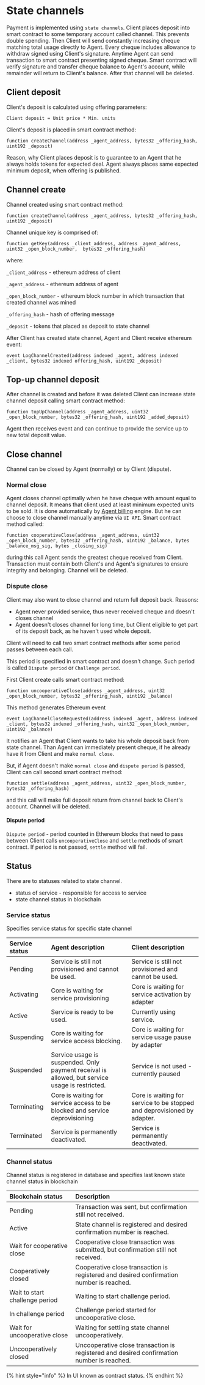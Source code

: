 # State channels

Payment is implemented using `state channels`. Client places deposit into smart contract to some temporary account called channel. This prevents double spending. Then Client will send constantly increasing cheque matching total usage directly to Agent. Every cheque includes allowance to withdraw signed using Client's signature. Anytime Agent can send transaction to smart contract presenting signed cheque. Smart contract will verify signature and transfer cheque balance to Agent's account, while remainder will return to Client's balance. After that channel will be deleted.

## Client deposit

Client's deposit is calculated using offering parameters:

```text
Client deposit = Unit price * Min. units
```

Client's deposit is placed in smart contract method:

```text
function createChannel(address _agent_address, bytes32 _offering_hash, uint192 _deposit)
```

Reason, why Client places deposit is to guarantee to an Agent that he always holds tokens for expected deal. Agent always places same expected minimum deposit, when offering is published.

## Channel create

Channel created using smart contract method:

```text
function createChannel(address _agent_address, bytes32 _offering_hash, uint192 _deposit)
```

Channel unique key is comprised of:

```text
function getKey(address _client_address, address _agent_address, uint32 _open_block_number,  bytes32 _offering_hash)
```

where:

`_client_address` - ethereum address of client

`_agent_address` - ethereum address of agent

`_open_block_number` - ethereum block number in which transaction that created channel was mined

`_offering_hash` - hash of offering message

`_deposit` - tokens that placed as deposit to state channel

After Client has created state channel, Agent and Client receive ethereum event:

```text
event LogChannelCreated(address indexed _agent, address indexed _client, bytes32 indexed offering_hash, uint192 _deposit)
```

## Top-up channel deposit

After channel is created and before it was deleted Client can increase state channel deposit calling smart contract method:

```text
function topUpChannel(address _agent_address, uint32 _open_block_number, bytes32 _offering_hash, uint192 _added_deposit)
```

Agent then receives event and can continue to provide the service up to new total deposit value. 

## Close channel

Channel can be closed by Agent \(normally\) or by Client \(dispute\).

### Normal close

Agent closes channel optimally when he have cheque with amount equal to channel deposit. It means that client used at least minimum expected units to be sold. It is done automatically by [Agent billing](agent_billing.md) engine. But he can choose to close channel manually anytime via `UI API`. Smart contract method called:

```text
function cooperativeClose(address _agent_address, uint32 _open_block_number, bytes32 _offering_hash, uint192 _balance, bytes _balance_msg_sig, bytes _closing_sig)
```

during this call Agent sends the greatest cheque received from Client. Transaction must contain both Client's and Agent's signatures to ensure integrity and belonging. Channel will be deleted.

### Dispute close

Client may also want to close channel and return full deposit back. Reasons:

* Agent never provided service, thus never received cheque and doesn't closes channel
* Agent doesn't closes channel for long time, but Client eligible to get part of its deposit back, as he haven't used whole deposit.

Client will need to call two smart contract methods after some period passes between each call.

This period is specified in smart contract and doesn't change. Such period is called `Dispute period` or `Challenge period`.

First Client create calls smart contract method: 

```text
function uncooperativeClose(address _agent_address, uint32 _open_block_number, bytes32 _offering_hash, uint192 _balance)
```

This method generates Ethereum event

```text
event LogChannelCloseRequested(address indexed _agent, address indexed _client, bytes32 indexed _offering_hash, uint32 _open_block_number, uint192 _balance)
```

It notifies an Agent that Client wants to take his whole deposit back from state channel. Than Agent can immediately present cheque, if he already have it from Client and make `normal close`.

But, if Agent doesn't make `normal close` and `dispute period` is passed, Client can call second smart contract method:

```text
function settle(address _agent_address, uint32 _open_block_number, bytes32 _offering_hash)
```

and this call will make full deposit return from channel back to Client's account. Channel will be deleted.

#### Dispute period

`Dispute period` - period counted in Ethereum blocks that need to pass between Client calls `uncooperativeClose` and `settle` methods of smart contract. If period is not passed, `settle` method will fail.

## Status

There are to statuses related to state channel. 

* status of service - responsible for access to service
* state channel status in blockchain

### Service status

Specifies service status for specific state channel

| **Service status** | **Agent description** | **Client description** |
| :--- | :--- | :--- |
| Pending | Service is still not provisioned and cannot be used. | Service is still not provisioned and cannot be used. |
| Activating | Core is waiting for service provisioning | Core is waiting for service activation by adapter |
| Active | Service is ready to be used. | Currently using service. |
| Suspending | Core is waiting for service access blocking. | Core is waiting for service usage pause by adapter |
| Suspended | Service usage is suspended. Only payment receival is allowed, but service usage is restricted. | Service is not used - currently paused |
| Terminating | Core is waiting for service access to be blocked and service deprovisioning | Core is waiting for service to be stopped and deprovisioned by adapter. |
| Terminated | Service is permanently deactivated. | Service is permanently deactivated. |

### Channel status

Channel status is registered in database and specifies last known state channel status in blockchain

| **Blockchain status** | **Description** |
| :--- | :--- |
| Pending | Transaction was sent, but confirmation still not received. |
| Active | State channel is registered and desired confirmation number is reached. |
| Wait for cooperative close | Cooperative close transaction was submitted, but confirmation still not received. |
| Cooperatively closed | Cooperative close transaction is registered and desired confirmation number is reached. |
| Wait to start challenge period | Waiting to start challenge period. |
| In challenge period | Challenge period started for uncooperative close. |
| Wait for uncooperative close | Waiting for settling state channel uncooperatively. |
| Uncooperatively closed | Uncooperative close transaction is registered and desired confirmation number is reached. |

{% hint style="info" %}
In UI known as contract status.
{% endhint %}


